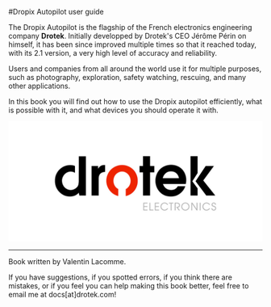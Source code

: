 #Dropix Autopilot user guide

The Dropix Autopilot is the flagship of the French electronics engineering company **Drotek**. Initially developped by Drotek's CEO Jérôme Périn on himself, it has been since improved multiple times so that it reached today, with its 2.1 version, a very high level of accuracy and reliability.

Users and companies from all around the world use it for multiple purposes, such as photography, exploration, safety watching, rescuing, and many other applications.

In this book you will find out how to use the Dropix autopilot efficiently, what is possible with it, and what devices you should operate it with.

<p align="center">
  <img src="./images/drotek.jpg?raw=true" alt="Drotek Logo"/>
</p>

-----


Book written by Valentin Lacomme. 

If you have suggestions, if you spotted errors, if you think there are mistakes, or if you feel you can help making this book better, feel free to email me at docs[at]drotek.com!
